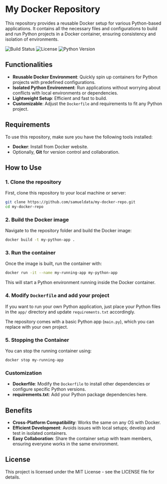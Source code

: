 
# My Docker Repository

This repository provides a reusable Docker setup for various Python-based applications. It contains all the necessary files and configurations to build and run Python projects in a Docker container, ensuring consistency and isolation of environments.

![Build Status](https://img.shields.io/badge/build-passing-brightgreen) ![License](https://img.shields.io/badge/license-MIT-blue) ![Python Version](https://img.shields.io/badge/python-3.9-blue)

## Functionalities

- **Reusable Docker Environment**: Quickly spin up containers for Python projects with predefined configurations.
- **Isolated Python Environment**: Run applications without worrying about conflicts with local environments or dependencies.
- **Lightweight Setup**: Efficient and fast to build.
- **Customizable**: Adjust the `Dockerfile` and requirements to fit any Python project.

## Requirements

To use this repository, make sure you have the following tools installed:

- **Docker**: Install from Docker website.
- Optionally, **Git** for version control and collaboration.

## How to Use

### 1. Clone the repository

First, clone this repository to your local machine or server:

```bash
git clone https://github.com/samueldata/my-docker-repo.git
cd my-docker-repo
```

### 2. Build the Docker image

Navigate to the repository folder and build the Docker image:

```bash
docker build -t my-python-app .
```

### 3. Run the container

Once the image is built, run the container with:

```bash
docker run -it --name my-running-app my-python-app
```

This will start a Python environment running inside the Docker container.

### 4. Modify `Dockerfile` and add your project

If you want to run your own Python application, just place your Python files in the `app/` directory and update `requirements.txt` accordingly.

The repository comes with a basic Python app (`main.py`), which you can replace with your own project.

### 5. Stopping the Container

You can stop the running container using:

```bash
docker stop my-running-app
```

### Customization

- **Dockerfile**: Modify the `Dockerfile` to install other dependencies or configure specific Python versions.
- **requirements.txt**: Add your Python package dependencies here.

## Benefits

- **Cross-Platform Compatibility**: Works the same on any OS with Docker.
- **Efficient Development**: Avoids issues with local setups; develop and test in isolated containers.
- **Easy Collaboration**: Share the container setup with team members, ensuring everyone works in the same environment.

## License

This project is licensed under the MIT License - see the LICENSE file for details.
